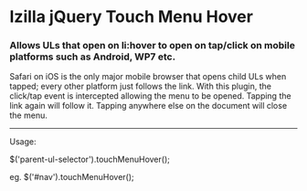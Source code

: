 Izilla jQuery Touch Menu Hover
==============================

### Allows ULs that open on li:hover to open on tap/click on mobile platforms such as Android, WP7 etc.

Safari on iOS is the only major mobile browser that opens child ULs when tapped; every other platform just follows the link. With this plugin, the click/tap event is intercepted allowing the menu to be opened. Tapping the link again will follow it. Tapping anywhere else on the document will close the menu.

* * *

Usage:

$('parent-ul-selector').touchMenuHover();

eg. $('#nav').touchMenuHover();